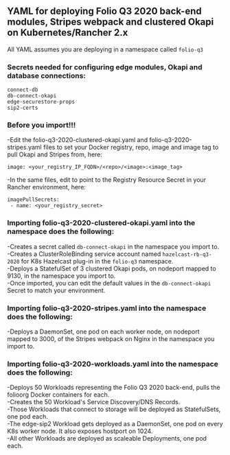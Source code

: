 ## YAML for deploying Folio Q3 2020 back-end modules, Stripes webpack and clustered Okapi on Kubernetes/Rancher 2.x

All YAML assumes you are deploying in a namespace called `folio-q3`

### Secrets needed for configuring edge modules, Okapi and database connections:

`connect-db`<br/>
`db-connect-okapi`<br/>
`edge-securestore-props`<br/>
`sip2-certs`

### Before you import!!!

-Edit the folio-q3-2020-clustered-okapi.yaml and folio-q3-2020-stripes.yaml files to set your Docker registry, repo, image and image tag to pull Okapi and Stripes from, here:<br/>

`image: <your_registry_IP_FQDN>/<repo>/<image>:<image_tag>`<br/>

-In the same files, edit to point to the Registry Resource Secret in your Rancher environment, here:<br/>
```
imagePullSecrets:
 - name: <your_registry_secret>
```
### Importing folio-q3-2020-clustered-okapi.yaml into the namespace does the following:

-Creates a secret called `db-connect-okapi` in the namespace you import to.<br/>
-Creates a ClusterRoleBinding service account named `hazelcast-rb-q3-2020` for K8s Hazelcast plug-in in the `folio-q3` namespace.<br/>
-Deploys a StatefulSet of 3 clustered Okapi pods, on nodeport mapped to 9130, in the namespace you import to.<br/>
-Once imported, you can edit the default values in the `db-connect-okapi` Secret to match your environment.

### Importing folio-q3-2020-stripes.yaml into the namespace does the following:

-Deploys a DaemonSet, one pod on each worker node, on nodeport mapped to 3000, of the Stripes webpack on Nginx in the namespace you import to.<br/>

### Importing folio-q3-2020-workloads.yaml into the namespace does the following:

-Deploys 50 Workloads representing the Folio Q3 2020 back-end, pulls the folioorg Docker containers for each.<br/>
-Creates the 50 Workload's Service Discovery/DNS Records.<br/>
-Those Workloads that connect to storage will be deployed as StatefulSets, one pod each.<br/>
-The edge-sip2 Workload gets deployed as a DaemonSet, one pod on every K8s worker node. It also exposes hostport on 1024.<br/>
-All other Workloads are deployed as scaleable Deployments, one pod each.
